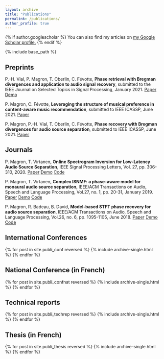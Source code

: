 ```yaml
---
layout: archive
title: "Publications"
permalink: /publications/
author_profile: true
---
```


{% if author.googlescholar %}
  You can also find my articles on <u><a href="{{author.googlescholar}}">my Google Scholar profile</a>.</u>
{% endif %}

{% include base_path %}

## Preprints

P.-H. Vial, P. Magron, T. Oberlin, C. Févotte, **Phase retrieval with Bregman divergences and application to audio signal recovery**, submitted to the IEEE Journal on Selected Topics in Signal Processing, January 2021.
[Paper](https://arxiv.org/abs/2010.00392) [Demo](/demos/jstsp21.html)

P. Magron, C. Févotte, **Leveraging the structure of musical preference in content-aware music recommendation**, submitted to IEEE ICASSP, June 2021.
[Paper](https://arxiv.org/abs/2010.10276)

P. Magron, P.-H. Vial, T. Oberlin, C. Févotte, **Phase recovery with Bregman divergences for audio source separation**, submitted to IEEE ICASSP, June 2021.
[Paper](https://arxiv.org/abs/2010.10255)

## Journals

P. Magron, T. Virtanen, **Online Spectrogram Inversion for Low-Latency Audio Source Separation**, IEEE Signal Processing Letters, Vol. 27, pp. 306-310, 2020.
[Paper](https://arxiv.org/abs/1911.03128) [Demo](/demos/spl20_omisi.html) [Code](https://github.com/magronp/omisi)

P. Magron, T. Virtanen, **Complex ISNMF: a phase-aware model for monaural audio source separation**, IEEE/ACM Transactions on Audio, Speech and Language Processing, Vol.27, no. 1, pp. 20-31, January 2019.
[Paper](https://arxiv.org/abs/1802.03156) [Demo](/demos/taslp19_cisnmf.html) [Code](https://github.com/magronp/complex-isnmf)

P. Magron, R. Badeau, B. David, **Model-based STFT phase recovery for audio source separation**, IEEE/ACM Transactions on Audio, Speech and Language Processing, Vol.26, no. 6, pp. 1095-1105, June 2018.
[Paper](https://arxiv.org/abs/1608.01953) [Demo](/demos/taslp18_puiter.html) [Code](https://github.com/magronp/pu-iter)


## International Conferences

{% for post in site.publi_conf reversed %}
  {% include archive-single.html %}
{% endfor %}

## National Conference (in French)

{% for post in site.publi_confnat reversed %}
  {% include archive-single.html %}
{% endfor %}

## Technical reports

{% for post in site.publi_techrep reversed %}
  {% include archive-single.html %}
{% endfor %}

## Thesis (in French)

{% for post in site.publi_thesis reversed %}
  {% include archive-single.html %}
{% endfor %}

